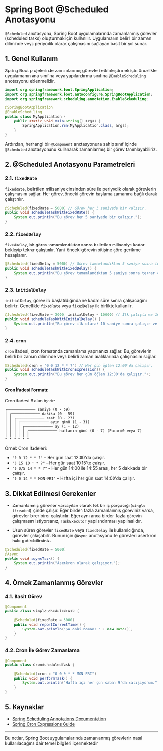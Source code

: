 
# Spring Boot @Scheduled Anotasyonu

`@Scheduled` anotasyonu, Spring Boot uygulamalarında zamanlanmış görevler (scheduled tasks) oluşturmak için kullanılır. Uygulamanın belirli bir zaman diliminde veya periyodik olarak çalışmasını sağlayan basit bir yol sunar.

## 1. Genel Kullanım

Spring Boot projelerinde zamanlanmış görevleri etkinleştirmek için öncelikle uygulamanın ana sınıfına veya yapılandırma sınıfına `@EnableScheduling` anotasyonu eklenmelidir.

```java
import org.springframework.boot.SpringApplication;
import org.springframework.boot.autoconfigure.SpringBootApplication;
import org.springframework.scheduling.annotation.EnableScheduling;

@SpringBootApplication
@EnableScheduling
public class MyApplication {
    public static void main(String[] args) {
        SpringApplication.run(MyApplication.class, args);
    }
}
```

Ardından, herhangi bir `@Component` anotasyonuna sahip sınıf içinde `@Scheduled` anotasyonunu kullanarak zamanlanmış bir görev tanımlayabiliriz.

## 2. @Scheduled Anotasyonu Parametreleri

### 2.1. `fixedRate`

`fixedRate`, belirtilen milisaniye cinsinden süre ile periyodik olarak görevlerin çalışmasını sağlar. Her görev, önceki görevin başlama zamanına bağlı olarak çalıştırılır.

```java
@Scheduled(fixedRate = 5000) // Görev her 5 saniyede bir çalışır.
public void scheduleTaskWithFixedRate() {
    System.out.println("Bu görev her 5 saniyede bir çalışır.");
}
```

### 2.2. `fixedDelay`

`fixedDelay`, bir görev tamamlandıktan sonra belirtilen milisaniye kadar bekleyip tekrar çalıştırılır. Yani, önceki görevin bitişine göre gecikme hesaplanır.

```java
@Scheduled(fixedDelay = 5000) // Görev tamamlandıktan 5 saniye sonra tekrar çalışır.
public void scheduleTaskWithFixedDelay() {
    System.out.println("Bu görev tamamlandıktan 5 saniye sonra tekrar çalışır.");
}
```

### 2.3. `initialDelay`

`initialDelay`, görev ilk başlatıldığında ne kadar süre sonra çalışacağını belirtir. Genellikle `fixedRate` veya `fixedDelay` ile birlikte kullanılır.

```java
@Scheduled(fixedRate = 5000, initialDelay = 10000) // İlk çalıştırma 10 saniye sonra, sonrasında her 5 saniyede bir.
public void scheduleTaskWithInitialDelay() {
    System.out.println("Bu görev ilk olarak 10 saniye sonra çalışır ve her 5 saniyede bir tekrar eder.");
}
```

### 2.4. `cron`

`cron` ifadesi, cron formatında zamanlama yapmanızı sağlar. Bu, görevlerin belirli bir zaman diliminde veya belirli zaman aralıklarında çalışmasını sağlar.

```java
@Scheduled(cron = "0 0 12 * * ?") // Her gün öğlen 12:00'da çalışır.
public void scheduleTaskWithCronExpression() {
    System.out.println("Bu görev her gün öğlen 12:00'da çalışır.");
}
```

#### Cron İfadesi Formatı:

Cron ifadesi 6 alan içerir:
```
┌───────────── saniye (0 - 59)
│ ┌───────────── dakika (0 - 59)
│ │ ┌───────────── saat (0 - 23)
│ │ │ ┌───────────── ayın günü (1 - 31)
│ │ │ │ ┌───────────── ay (1 - 12)
│ │ │ │ │ ┌───────────── haftanın günü (0 - 7) (Pazar=0 veya 7)
│ │ │ │ │ │
* * * * * *
```

Örnek Cron İfadeleri:
- `"0 0 12 * * ?"` – Her gün saat 12:00'da çalışır.
- `"0 15 10 * * ?"` – Her gün saat 10:15'te çalışır.
- `"0 0/5 14 * * ?"` – Her gün 14:00 ile 14:55 arası, her 5 dakikada bir çalışır.
- `"0 0 14 * * MON-FRI"` – Hafta içi her gün saat 14:00'da çalışır.

## 3. Dikkat Edilmesi Gerekenler

- Zamanlanmış görevler varsayılan olarak tek bir iş parçacığı (`single-threaded`) içinde çalışır. Eğer birden fazla zamanlanmış göreviniz varsa, görevler birer birer çalıştırılır. Eğer aynı anda birden fazla görevin çalışmasını istiyorsanız, `TaskExecutor` yapılandırması yapılmalıdır.
  
- Uzun süren görevler `fixedRate` veya `fixedDelay` ile kullanıldığında, görevler çakışabilir. Bunun için `@Async` anotasyonu ile görevleri asenkron hale getirebilirsiniz.

```java
@Scheduled(fixedRate = 5000)
@Async
public void asyncTask() {
    System.out.println("Asenkron olarak çalışıyor.");
}
```

## 4. Örnek Zamanlanmış Görevler

### 4.1. Basit Görev

```java
@Component
public class SimpleScheduledTask {

    @Scheduled(fixedRate = 5000)
    public void reportCurrentTime() {
        System.out.println("Şu anki zaman: " + new Date());
    }
}
```

### 4.2. Cron İle Görev Zamanlama

```java
@Component
public class CronScheduledTask {

    @Scheduled(cron = "0 0 9 * * MON-FRI")
    public void performTask() {
        System.out.println("Hafta içi her gün sabah 9'da çalışıyorum.");
    }
}
```

## 5. Kaynaklar

- [Spring Scheduling Annotations Documentation](https://docs.spring.io/spring-framework/docs/current/javadoc-api/org/springframework/scheduling/annotation/Scheduled.html)
- [Spring Cron Expressions Guide](https://docs.spring.io/spring-framework/docs/current/javadoc-api/org/springframework/scheduling/support/CronExpression.html)

---

Bu notlar, Spring Boot uygulamalarında zamanlanmış görevlerin nasıl kullanılacağına dair temel bilgileri içermektedir.
